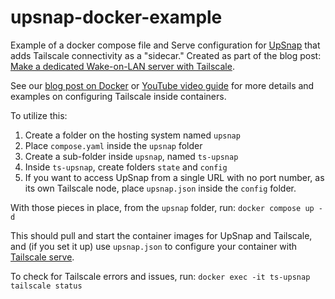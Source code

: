 # upsnap-docker-example
Example of a docker compose file and Serve configuration for [UpSnap](https://github.com/seriousm4x/UpSnap/tree/master) that adds Tailscale connectivity as a "sidecar." Created as part of the blog post: [Make a dedicated Wake-on-LAN server with Tailscale](https://tailscale.com/blog/wake-on-lan-tailscale-upsnap).

See our [blog post on Docker](https://tailscale.com/blog/docker-tailscale-guide) or [YouTube video guide](https://www.youtube.com/watch?v=tqvvZhGrciQ) for more details and examples on configuring Tailscale inside containers.

To utilize this:
1. Create a folder on the hosting system named `upsnap`
2. Place `compose.yaml` inside the `upsnap` folder
3. Create a sub-folder inside `upsnap`, named `ts-upsnap`
4. Inside `ts-upsnap`, create folders `state` and `config`
5. If you want to access UpSnap from a single URL with no port number, as its own Tailscale node, place `upsnap.json` inside the `config` folder.

With those pieces in place, from the `upsnap` folder, run:
`docker compose up -d`

This should pull and start the container images for UpSnap and Tailscale, and (if you set it up) use `upsnap.json` to configure your container with [Tailscale serve](https://tailscale.com/kb/1242/tailscale-serve).

To check for Tailscale errors and issues, run:
`docker exec -it ts-upsnap tailscale status`
